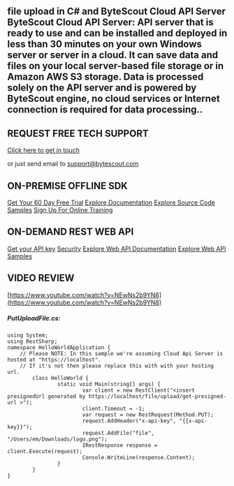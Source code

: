 ## file upload in C# and ByteScout Cloud API Server ByteScout Cloud API Server: API server that is ready to use and can be installed and deployed in less than 30 minutes on your own Windows server or server in a cloud. It can save data and files on your local server-based file storage or in Amazon AWS S3 storage. Data is processed solely on the API server and is powered by ByteScout engine, no cloud services or Internet connection is required for data processing..

## REQUEST FREE TECH SUPPORT

[Click here to get in touch](https://bytescout.zendesk.com/hc/en-us/requests/new?subject=ByteScout%20Cloud%20API%20Server%20Question)

or just send email to [support@bytescout.com](mailto:support@bytescout.com?subject=ByteScout%20Cloud%20API%20Server%20Question) 

## ON-PREMISE OFFLINE SDK 

[Get Your 60 Day Free Trial](https://bytescout.com/download/web-installer?utm_source=github-readme)
[Explore Documentation](https://bytescout.com/documentation/index.html?utm_source=github-readme)
[Explore Source Code Samples](https://github.com/bytescout/ByteScout-SDK-SourceCode/)
[Sign Up For Online Training](https://academy.bytescout.com/)


## ON-DEMAND REST WEB API

[Get your API key](https://app.pdf.co/signup?utm_source=github-readme)
[Security](https://pdf.co/security)
[Explore Web API Documentation](https://apidocs.pdf.co?utm_source=github-readme)
[Explore Web API Samples](https://github.com/bytescout/ByteScout-SDK-SourceCode/tree/master/PDF.co%20Web%20API)

## VIDEO REVIEW

[https://www.youtube.com/watch?v=NEwNs2b9YN8](https://www.youtube.com/watch?v=NEwNs2b9YN8)




<!-- code block begin -->

##### **PutUploadFile.cs:**
    
```
using System;
using RestSharp;
namespace HelloWorldApplication {
	// Please NOTE: In this sample we're assuming Cloud Api Server is hosted at "https://localhost". 
	// If it's not then please replace this with with your hosting url.
		class HelloWorld {
				static void Main(string[] args) {
						var client = new RestClient("<insert presignedUrl generated by https://localhost/file/upload/get-presigned-url >");
						client.Timeout = -1;
						var request = new RestRequest(Method.PUT);
						request.AddHeader("x-api-key", "{{x-api-key}}");
						request.AddFile("file", "/Users/em/Downloads/logo.png");
						IRestResponse response = client.Execute(request);
						Console.WriteLine(response.Content);
				}
		}
}

```

<!-- code block end -->